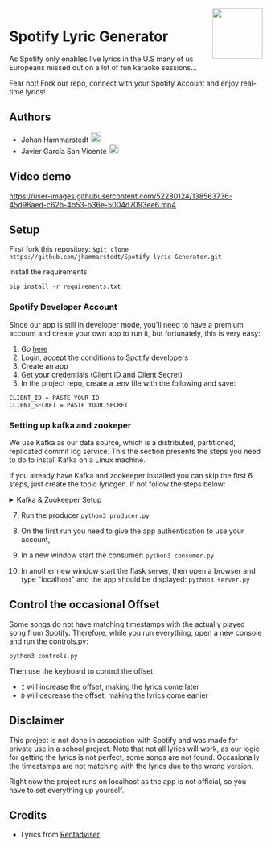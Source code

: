 <img src=https://www.freepnglogos.com/uploads/spotify-logo-png/spotify-download-logo-30.png align="right" width="100"> 

# Spotify Lyric Generator 
As Spotify only enables live lyrics in the U.S many of us Europeans missed out on a lot of fun karaoke sessions...

Fear not! Fork our repo, connect with your Spotify Account and enjoy real-time lyrics!

## Authors
* Johan Hammarstedt  [<img src =https://github.githubassets.com/images/modules/logos_page/GitHub-Mark.png width ="20">](https://github.com/jhammarstedt) 
* Javier García San Vicente  [<img src =https://github.githubassets.com/images/modules/logos_page/GitHub-Mark.png width ="20">](https://github.com/https://github.com/Javigsv) 

## Video demo
https://user-images.githubusercontent.com/52280124/138563736-45d96aed-c62b-4b53-b36e-5004d7093ee6.mp4

## Setup
First fork this repository: `$git clone https://github.com/jhammarstedt/Spotify-lyric-Generator.git`

Install the requirements

`pip install -r requirements.txt`

### Spotify Developer Account
Since our app is still in developer mode, you'll need to have a premium account and create your own app to run it, but fortunately, this is very easy:
1. Go [here](https://developer.spotify.com/dashboard/)
2. Login, accept the conditions to Spotify developers
3. Create an app
4. Get your credentials (Client ID and Client Secret)
5. In the project repo, create a .env file with the following and save:
  ```
  CLIENT_ID = PASTE YOUR ID 
  CLIENT_SECRET = PASTE YOUR SECRET
  ```
 
### Setting up kafka and zookeper
We use Kafka as our data source, which is a distributed, partitioned, replicated commit log service. This
the section presents the steps you need to do to install Kafka on a Linux machine.

If you already have Kafka and zookeeper installed you can skip the first 6 steps, just create the topic lyricgen. If not follow the steps below:
<details> 
  <summary>Kafka & Zookeeper Setup</summary>
 1. Download Kafka 2.0.0: https://archive.apache.org/dist/kafka/2.0.0/kafka 2.11-2.0.0.tgz
2. Set the following environment variables.
    * `$export KAFKA_HOME="/path/to/the/kafka/folder"` 
    * `$export PATH=$KAFKA_HOME/bin:$PATH`

3. Kafka uses ZooKeeper to maintain the configuration information, so you need to first start a ZooKeeper
server if you do not already have one.

    `$KAFKA_HOME/bin/zookeeper-server-start.sh $KAFKA_HOME/config/zookeeper.properties`

4. Start the Kafka server.

`$KAFKA_HOME/bin/kafka-server-start.sh $KAFKA_HOME/config/server.properties`

5. Then, create a topic. A topic is a category or feed name to which messages are published. Add the following line to create the topic 'lyricgen' which will be used for communication between producer and consumer.

    `$KAFKA_HOME/bin/kafka-topics.sh --create --zookeeper localhost:2181 --replication-factor 1 --partitions 1
--topic lyricgen`

6. To see the list of topics you can run the following command.

    `$KAFKA_HOME/bin/kafka-topics.sh --list --zookeeper localhost:2181`
</details>

7. Run the producer
    `python3 producer.py`

8. On the first run you need to give the app authentication to use your account, 

9. In a new window start the consumer: 
    `python3 consumer.py`

10. In another new window start the flask server, then open a browser and type "localhost" and the app should be displayed:
    `python3 server.py`

## Control the occasional Offset
Some songs do not have matching timestamps with the actually played song from Spotify. Therefore, while you run everything, open a new console and run the controls.py:

`python3 controls.py`

Then use the keyboard to control the offset:
* `I` will increase the offset, making the lyrics come later
* `D` will decrease the offset, making the lyrics come earlier 


## Disclaimer
This project is not done in association with Spotify and was made for private use in a school project. Note that not all lyrics will work, as our logic for getting the lyrics is not perfect, some songs are not found. Occasionally the timestamps are not matching with the lyrics due to the wrong version.

Right now the project runs on localhost as the app is not official, so you have to set everything up yourself.

## Credits
* Lyrics from [Rentadviser](https://www.rentanadviser.com/subtitles/subtitles4songs.aspx)

